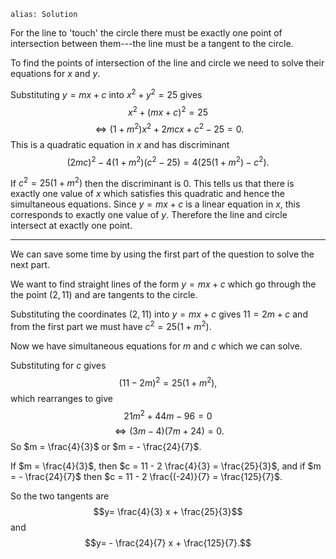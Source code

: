 ````
alias: Solution
````
<div class="chalk">
For the line to 'touch' the circle there must be exactly one point of intersection between them---the line must be a tangent to the circle. 
</div>

To find the points of intersection of the line and circle we need to solve their equations for $x$ and $y$.

Substituting $y = mx + c$ into $x^2 + y^2 = 25$ gives $$x^2 + (mx+c)^2 = 25$$ $$\iff (1+m^2)x^2 + 2mcx + c^2 - 25 = 0.$$ This is a quadratic equation in $x$ and has discriminant $$(2mc)^2 - 4 (1+m^2) (c^2-25) = 4 (25 (1+m^2) - c^2).$$

If $c^2 = 25(1+m^2)$ then the discriminant is $0$. This tells us that there is exactly one value of $x$ which satisfies this quadratic and hence the simultaneous equations. Since $y = mx + c$ is a linear equation in $x$, this corresponds to exactly one value of $y$. Therefore the line and circle intersect at exactly one point.

* * *

<div class="chalk">
We can save some time by using the first part of the question to solve the next part.
</div>

We want to find straight lines of the form $y=mx+c$ which go through the the point $(2,11)$ and are tangents to the circle.

Substituting the coordinates $(2,11)$ into $y=mx+c$ gives $11 = 2m + c$ and from the first part we must have $c^2 = 25(1+m^2)$.

Now we have simultaneous equations for $m$ and $c$ which we can solve.

Substituting for $c$ gives $$(11-2m)^2 = 25(1+m^2),$$ which rearranges to give $$21m^2 + 44m - 96 = 0 $$ $$\iff (3m-4) (7m+24) = 0 .$$
So $m = \frac{4}{3}$ or $m = - \frac{24}{7}$.

If $m = \frac{4}{3}$, then $c = 11 - 2 \frac{4}{3} = \frac{25}{3}$, and if $m = - \frac{24}{7}$ then $c = 11 - 2 \frac{(-24)}{7} = \frac{125}{7}$.

So the two tangents are $$y= \frac{4}{3} x + \frac{25}{3}$$ and $$y= - \frac{24}{7} x + \frac{125}{7}.$$

